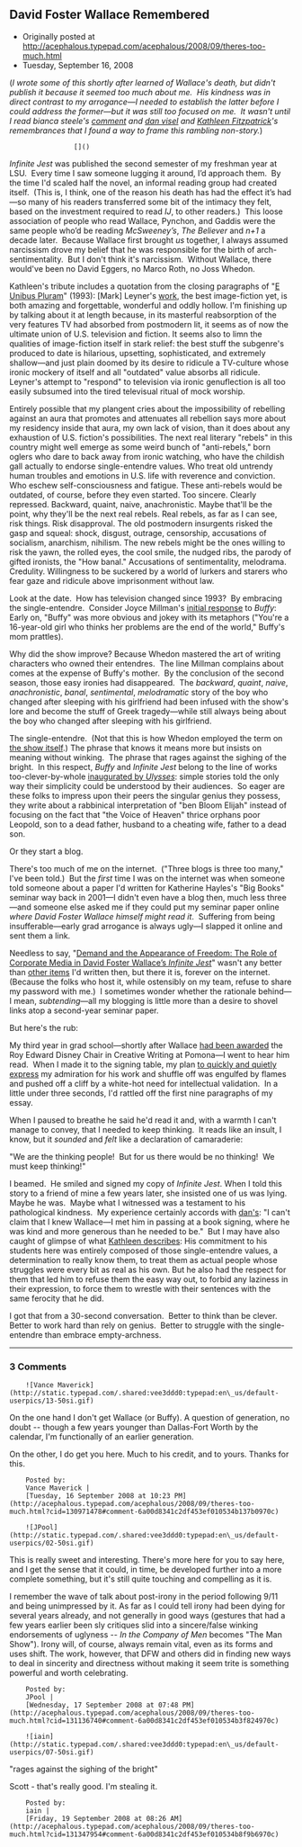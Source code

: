 ## David Foster Wallace Remembered

 * Originally posted at http://acephalous.typepad.com/acephalous/2008/09/theres-too-much.html
 * Tuesday, September 16, 2008



(_I wrote some of this shortly after learned of Wallace's death, but didn't publish it because it seemed too much about me.  His kindness was in direct contrast to my arrogance_—_I needed to establish the latter before I could address the former_—_but it was still too focused on me.  It wasn't until I read bianca steele's [comment](http://www.thevalve.org/go/valve/article/david\_foster\_wallace\_dead/#22298) and [dan visel](http://www.futureofthebook.org/blog/archives/2008/09/recognitions.html) and [Kathleen Fitzpatrick](http://www.plannedobsolescence.net/in-memoriam/)'s remembrances that I found a way to frame this rambling non-story._)

		

					[]()
			

_Infinite Jest_ was published the second semester of my
freshman year at LSU.  Every time I saw someone lugging it around, I’d
approach them.  By the time I'd scaled half the novel, an informal
reading group had created itself.  (This is, I think, one of the reason
his death has had the effect it’s had—so many of his readers
transferred some bit of the intimacy they felt, based on the investment
required to read _IJ_, to other readers.)  This loose association
of people who read Wallace, Pynchon, and Gaddis were the same people
who’d be reading _McSweeney’s_, _The Believer_ and _n+1_ a decade later.  Because Wallace first brought _us_
together, I always assumed narcissism drove my belief that he was
responsible for the birth of arch-sentimentality.  But I don't think
it's narcissism.  Without Wallace, there would've been no David Eggers,
no Marco Roth, no Joss Whedon.  

Kathleen's tribute includes a quotation from the closing paragraphs of "[E Unibus Pluram](http://www.accessmylibrary.com/coms2/summary\_0286-5495526\_ITM)" (1993):
[Mark] Leyner's [work](http://books.google.com/books?as\_auth=Mark+Leyner), the best image-fiction yet, is both amazing and
forgettable, wonderful and oddly hollow. I'm finishing up by talking
about it at length because, in its masterful reabsorption of the very
features TV had absorbed from postmodern lit, it seems as of now the
ultimate union of U.S. television and fiction. It seems also to limn
the qualities of image-fiction itself in stark relief: the best stuff
the subgenre's produced to date is hilarious, upsetting, sophisticated,
and extremely shallow—and just plain doomed by its desire to ridicule
a TV-culture whose ironic mockery of itself and all "outdated" value
absorbs all ridicule. Leyner's attempt to "respond" to television via
ironic genuflection is all too easily subsumed into the tired
televisual ritual of mock worship.   

 Entirely possible that my
plangent cries about the impossibility of rebelling against an aura
that promotes and attenuates all rebellion says more about my residency
inside that aura, my own lack of vision, than it does about any
exhaustion of U.S. fiction's possibilities. The next real literary
"rebels" in this country might well emerge as some weird bunch of
"anti-rebels," born oglers who dare to back away from ironic watching,
who have the childish gall actually to endorse single-entendre values.
Who treat old untrendy human troubles and emotions in U.S. life with
reverence and conviction. Who eschew self-consciousness and fatigue.
These anti-rebels would be outdated, of course, before they even
started. Too sincere. Clearly repressed. Backward, quaint, naive,
anachronistic. Maybe that'll be the point, why they'll be the next real
rebels. Real rebels, as far as I can see, risk things. Risk
disapproval. The old postmodern insurgents risked the gasp and squeal:
shock, disgust, outrage, censorship, accusations of socialism,
anarchism, nihilism. The new rebels might be the ones willing to risk
the yawn, the rolled eyes, the cool smile, the nudged ribs, the parody
of gifted ironists, the "How banal." Accusations of sentimentality,
melodrama. Credulity. Willingness to be suckered by a world of lurkers
and starers who fear gaze and ridicule above imprisonment without law.

Look at the date.  How has television changed since 1993?  By embracing the single-entendre.  Consider Joyce Millman's [initial response](http://www.salon.com/ent/tv/mill/1998/06/08mill.html) to _Buffy_:
Early
on, "Buffy" was more obvious and jokey with its metaphors ("You're a
16-year-old girl who thinks her problems are the end of the world,"
Buffy's mom prattles).

Why did the show improve? 
Because Whedon mastered the art of writing characters who owned their
entendres.  The line Millman complains about comes at the expense of
Buffy's mother.  By the conclusion of the second season, those easy
ironies had disappeared.  The _backward_, _quaint_, _naive_, _anachronistic_, _banal_, _sentimental_, _melodramatic_ story
of the boy who changed after sleeping with his girlfriend had been
infused with the show's lore and become the stuff of Greek
tragedy—while still always being about the boy who changed after
sleeping with his girlfriend.  

The single-entendre.  (Not that this is how Whedon employed the term on [the show itself](http://vrya.net/bdb/clip.php?clip=2277).) 
The phrase that knows it means more but insists on meaning without
winking.  The phrase that rages against the sighing of the bright.  In
this respect, _Buffy_ and _Infinite Jest_ belong to the line of works too-clever-by-whole [inaugurated by _Ulysses_](http://edgeofthewest.wordpress.com/2008/06/16/today-in-history/#comment-12377):
simple stories told the only way their simplicity could be understood
by their audiences.  So eager are these folks to impress upon their
peers the singular genius they possess, they write about a rabbinical
interpretation of "ben Bloom Elijah" instead of focusing on the fact
that "the Voice of Heaven" thrice orphans poor Leopold, son to a dead
father, husband to a cheating wife, father to a dead son.  

Or they start a blog.

There's too much of me on the internet.  ("Three blogs is three too many," I've been told.)  But the _first_
time I was on the internet was when someone told someone about a paper
I'd written for Katherine Hayles's "Big Books" seminar way back in
2001—I didn't even have a blog then, much less three—and someone else
asked me if they could put my seminar paper online _where David Foster Wallace himself might read it_.  Suffering from being insufferable—early grad arrogance is always ugly—I slapped it online and sent them a link. 

Needless to say, "[Demand and the Appearance of Freedom: The Role of Corporate Media in David Foster Wallace’s _Infinite Jest_](http://www.ags.uci.edu/%!E(MISSING)skaufman/papers/demand.htm)" wasn't any better than [other items](http://acephalous.typepad.com/acephalous/2006/05/the\_wayback\_mac.html)
I'd written then, but there it is, forever on the internet.  (Because
the folks who host it, while ostensibly on my team, refuse to share my
password with me.)  I sometimes wonder whether the rationale behind—I
mean, _subtending_—all my blogging is little more than a desire to shovel links atop a second-year seminar paper.  

But here's the rub:

My third year in grad school—shortly after Wallace [had been awarded](http://www.tsl.pomona.edu/archives/01/0202/news/03.html)
the Roy Edward Disney Chair in Creative Writing at Pomona—I went to
hear him read.  When I made it to the signing table, my plan [to quickly and quietly express](http://instruct.westvalley.edu/lafave/DFW\_present\_tense.html)
my admiration for his work and shuffle off was engulfed by flames and
pushed off a cliff by a white-hot need for intellectual validation.  In
a little under three seconds, I'd rattled off the first nine paragraphs
of my essay.  

When I paused to breathe he said he'd read it and, with a warmth I
can't manage to convey, that I needed to keep thinking.  It reads like
an insult, I know, but it _sounded_ and _felt_ like a declaration of camaraderie: 

"We are the thinking people!  But for us there would be no thinking!  We must keep thinking!"  

I beamed.  He smiled and signed my copy of _Infinite Jest_. 
When I told this story to a friend of mine a few years later, she
insisted one of us was lying.  Maybe he was.  Maybe what I witnessed
was a testament to his pathological kindness.  My experience certainly
accords with [dan's](http://www.futureofthebook.org/blog/archives/2008/09/recognitions.html): "I can't claim that I knew Wallace—I met him in passing at a book
signing, where he was kind and more generous than he needed to be."  But I may have also caught of glimpse of what [Kathleen describes](http://www.plannedobsolescence.net/in-memoriam/):
His commitment to his students here was entirely composed of those
single-entendre values, a determination to really know them, to treat
them as actual people whose struggles were every bit as real as his
own. But he also had the respect for them that led him to refuse them
the easy way out, to forbid any laziness in their expression, to force
them to wrestle with their sentences with the same ferocity that he did.

I
got that from a 30-second conversation.  Better to think than be
clever.  Better to work hard than rely on genius.  Better to struggle
with the single-entendre than embrace empty-archness.  

			

* * *

### 3 Comments 

		

                
[]()

	

		![Vance Maverick](http://static.typepad.com/.shared:vee3ddd0:typepad:en\_us/default-userpics/13-50si.gif)
	

	

		

On the one hand I don't get Wallace (or Buffy).  A question of generation, no doubt -- though a few years younger than Dallas-Fort Worth by the calendar, I'm functionally of an earlier generation.

On the other, I do get you here.  Much to his credit, and to yours.  Thanks for this.

	

		Posted by:
		Vance Maverick |
		[Tuesday, 16 September 2008 at 10:23 PM](http://acephalous.typepad.com/acephalous/2008/09/theres-too-much.html?cid=130971478#comment-6a00d8341c2df453ef010534b137b0970c)

[]()

	

		![JPool](http://static.typepad.com/.shared:vee3ddd0:typepad:en\_us/default-userpics/02-50si.gif)
	

	

		

This is really sweet and interesting.  There's more here for you to say here, and I get the sense that it could, in time, be developed further into a more complete something, but it's still quite touching and compelling as it is.

I remember the wave of talk about post-irony in the period following 9/11 and being unimpressed by it.  As far as I could tell irony had been dying for several years already, and not generally in good ways (gestures that had a few years earlier been sly critiques slid into a sincere/false winking endorsements of uglyness -- _In the Company of Men_ becomes "The Man Show").  Irony will, of course, always remain vital, even as its forms and uses shift.  The work, however, that DFW and others did in finding new ways to deal in sincerity and directness without making it seem trite is something powerful and worth celebrating.

	

		Posted by:
		JPool |
		[Wednesday, 17 September 2008 at 07:48 PM](http://acephalous.typepad.com/acephalous/2008/09/theres-too-much.html?cid=131136740#comment-6a00d8341c2df453ef010534b3f824970c)

[]()

	

		![iain](http://static.typepad.com/.shared:vee3ddd0:typepad:en\_us/default-userpics/07-50si.gif)
	

	

		

"rages against the sighing of the bright"

Scott - that's really good.  I'm stealing it.

	

		Posted by:
		iain |
		[Friday, 19 September 2008 at 08:26 AM](http://acephalous.typepad.com/acephalous/2008/09/theres-too-much.html?cid=131347954#comment-6a00d8341c2df453ef010534b8f9b6970c)

		

        